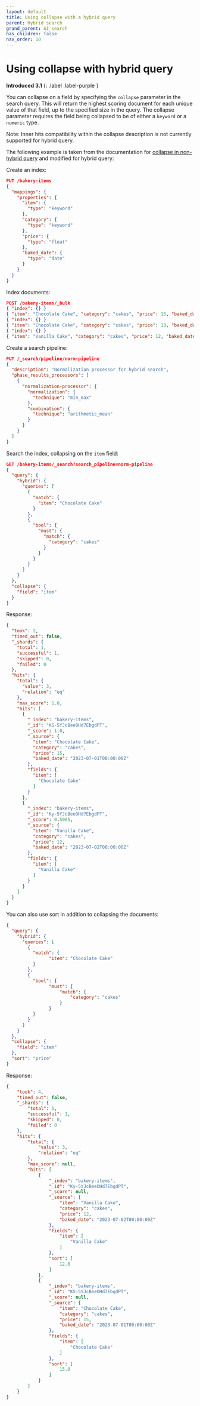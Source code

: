 ```yaml
---
layout: default
title: Using collapse with a hybrid query
parent: Hybrid search
grand_parent: AI search
has_children: false
nav_order: 10
---
```


# Using collapse with hybrid query
**Introduced 3.1**
{: .label .label-purple }

You can collapse on a field by specifying the `collapse` parameter in the search query.
This will return the highest scoring document for each unique value of that field, up to the specified size in the query.
The collapse parameter requires the field being collapsed to be of either a `keyword` or a `numeric` type.

Note: Inner hits compatibility within the collapse description is not currently supported for hybrid query.

The following example is taken from the documentation for [collapse in non-hybrid query](https://docs.opensearch.org/docs/latest/search-plugins/collapse-search/) and modified for hybrid query:


Create an index:
```json
PUT /bakery-items
{
  "mappings": {
    "properties": {
      "item": {
        "type": "keyword"
      },
      "category": {
        "type": "keyword"
      },
      "price": {
        "type": "float"
      },
      "baked_date": {
        "type": "date"
      }
    }
  }
}
```

Index documents:
```json
POST /bakery-items/_bulk
{ "index": {} }
{ "item": "Chocolate Cake", "category": "cakes", "price": 15, "baked_date": "2023-07-01T00:00:00Z" }
{ "index": {} }
{ "item": "Chocolate Cake", "category": "cakes", "price": 18, "baked_date": "2023-07-04T00:00:00Z" }
{ "index": {} }
{ "item": "Vanilla Cake", "category": "cakes", "price": 12, "baked_date": "2023-07-02T00:00:00Z" }
```

Create a search pipeline:
```json
PUT /_search/pipeline/norm-pipeline
{
  "description": "Normalization processor for hybrid search",
  "phase_results_processors": [
    {
      "normalization-processor": {
        "normalization": {
          "technique": "min_max"
        },
        "combination": {
          "technique": "arithmetic_mean"
        }
      }
    }
  ]
}
```

Search the index, collapsing on the `item` field:
```json
GET /bakery-items/_search?search_pipeline=norm-pipeline
{
  "query": {
    "hybrid": {
      "queries": [
        {
          "match": {
            "item": "Chocolate Cake"
          }
        },
        {
          "bool": {
            "must": {
              "match": {
                "category": "cakes"
              }
            }
          }
        }
      ]
    }
  },
  "collapse": {
    "field": "item"
  }
}
```

Response:
```json
{
  "took": 2,
  "timed_out": false,
  "_shards": {
    "total": 1,
    "successful": 1,
    "skipped": 0,
    "failed": 0
  },
  "hits": {
    "total": {
      "value": 3,
      "relation": "eq"
    },
    "max_score": 1.0,
    "hits": [
      {
        "_index": "bakery-items",
        "_id": "KS-5YJcBeeOHd7EbgdPT",
        "_score": 1.0,
        "_source": {
          "item": "Chocolate Cake",
          "category": "cakes",
          "price": 15,
          "baked_date": "2023-07-01T00:00:00Z"
        },
        "fields": {
          "item": [
            "Chocolate Cake"
          ]
        }
      },
      {
        "_index": "bakery-items",
        "_id": "Ky-5YJcBeeOHd7EbgdPT",
        "_score": 0.5005,
        "_source": {
          "item": "Vanilla Cake",
          "category": "cakes",
          "price": 12,
          "baked_date": "2023-07-02T00:00:00Z"
        },
        "fields": {
          "item": [
            "Vanilla Cake"
          ]
        }
      }
    ]
  }
}
```

You can also use sort in addition to collapsing the documents:

```json
{
  "query": {
    "hybrid": {
      "queries": [
        {
          "match": {
                "item": "Chocolate Cake"
          }
        },
        {
          "bool": {
                "must": {
                    "match": {
                        "category": "cakes"
                    }
                }
          }
        }
      ]
    }
  },
  "collapse": {
    "field": "item"
  },
  "sort": "price"
}
```

Response:
```json
{
    "took": 4,
    "timed_out": false,
    "_shards": {
        "total": 1,
        "successful": 1,
        "skipped": 0,
        "failed": 0
    },
    "hits": {
        "total": {
            "value": 3,
            "relation": "eq"
        },
        "max_score": null,
        "hits": [
            {
                "_index": "bakery-items",
                "_id": "Ky-5YJcBeeOHd7EbgdPT",
                "_score": null,
                "_source": {
                    "item": "Vanilla Cake",
                    "category": "cakes",
                    "price": 12,
                    "baked_date": "2023-07-02T00:00:00Z"
                },
                "fields": {
                    "item": [
                        "Vanilla Cake"
                    ]
                },
                "sort": [
                    12.0
                ]
            },
            {
                "_index": "bakery-items",
                "_id": "KS-5YJcBeeOHd7EbgdPT",
                "_score": null,
                "_source": {
                    "item": "Chocolate Cake",
                    "category": "cakes",
                    "price": 15,
                    "baked_date": "2023-07-01T00:00:00Z"
                },
                "fields": {
                    "item": [
                        "Chocolate Cake"
                    ]
                },
                "sort": [
                    15.0
                ]
            }
        ]
    }
}
```
